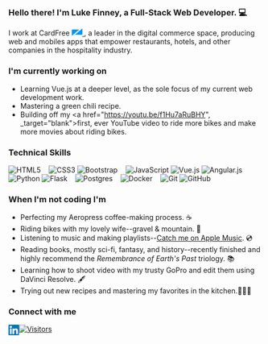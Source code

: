 <!-- <p align=”center”>
<a
  href="https://lfinney.github.io/"
  target="_blank"
  rel="noreferrer"
>
  <img
    src="https://user-images.githubusercontent.com/22566946/131262155-74a0585e-5af0-4676-a5ed-b5ce78b4cc65.png" alt="my banner"
  >
</a>
</p> -->

<h3 align=”center”>
  Hello there! I'm Luke Finney, a Full-Stack Web Developer. 💻
</h3>

I work at CardFree
<a href="https://cardfree.com/" target="_blank">
  <img src="https://raw.githubusercontent.com/lfinney/lfinney/main/images/cardfree-icon-logo.png" alt="CardFree icon" width="21px" />
</a>
, a leader in the digital commerce space, producing web and mobiles apps that empower restaurants, hotels, and other companies in the hospitality industry.

### I'm currently working on

- Learning Vue.js at a deeper level, as the sole focus of my current web development work.
- Mastering a green chili recipe.
- Building off my <a href="https://youtu.be/f1Hu7aRuBHY", _target="blank">first, ever YouTube video</a> to ride more bikes and make more movies about riding bikes.

### Technical Skills

![HTML5](https://img.shields.io/badge/html5-%23E34F26.svg?style=for-the-badge&logo=html5&logoColor=white)
![]()
![]()
![]()
![CSS3](https://img.shields.io/badge/css3-%231572B6.svg?style=for-the-badge&logo=css3&logoColor=white)
![Bootstrap](https://img.shields.io/badge/bootstrap-%23563D7C.svg?style=for-the-badge&logo=bootstrap&logoColor=white)
![]()
![]()
![]()
![JavaScript](https://img.shields.io/badge/javascript-%23323330.svg?style=for-the-badge&logo=javascript&logoColor=%23F7DF1E)
![Vue.js](https://img.shields.io/badge/vuejs-%2335495e.svg?style=for-the-badge&logo=vuedotjs&logoColor=%234FC08D)
![Angular.js](https://img.shields.io/badge/angular.js-%23E23237.svg?style=for-the-badge&logo=angularjs&logoColor=white)
![]()
![]()
![]()
![Python](https://img.shields.io/badge/python-3670A0?style=for-the-badge&logo=python&logoColor=ffdd54)
![Flask](https://img.shields.io/badge/flask-%23000.svg?style=for-the-badge&logo=flask&logoColor=white)
![]()
![]()
![]()
![Postgres](https://img.shields.io/badge/postgres-%23316192.svg?style=for-the-badge&logo=postgresql&logoColor=white)
![]()
![]()
![]()
![Docker](https://img.shields.io/badge/docker-%230db7ed.svg?style=for-the-badge&logo=docker&logoColor=white)
![]()
![]()
![]()
![Git](https://img.shields.io/badge/git-%23F05033.svg?style=for-the-badge&logo=git&logoColor=white)
![GitHub](https://img.shields.io/badge/github-%23121011.svg?style=for-the-badge&logo=github&logoColor=white)



### When I'm not coding I'm

- Perfecting my Aeropress coffee-making process. ☕
- Riding bikes with my lovely wife--gravel & mountain. 🚵
- Listening to music and making playlists--<a href="https://music.apple.com/us/profile/lucaswfinney"  target="_blank">Catch me on Apple Music</a>. 💿
- Reading books, mostly sci-fi, fantasy, and history--recently finished and highly recommend the _Remembrance of Earth's Past_ triology. 📚
- Learning how to shoot video with my trusty GoPro and edit them using DaVinci Resolve. 🖋️
- Trying out new recipes and mastering my favorites in the kitchen.🧑🏼‍🍳

### Connect with me

<a href="https://www.linkedin.com/in/lucas-finney/">
  <img align="left" src="https://raw.githubusercontent.com/lfinney/lfinney/main/images/linkedin.svg" alt="Luke Finney | LinkedIn" width="21px"/>
</a>

[![Visitors](https://visitor-badge.glitch.me/badge?page_id=lfinney.lfinney)](https://lfinney.github.io/)
